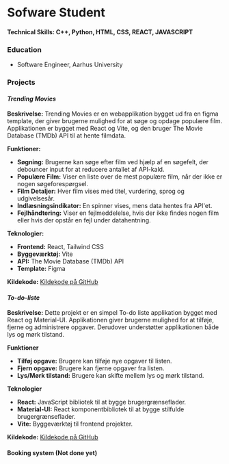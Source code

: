 #  Sofware Student

#### Technical Skills: C++, Python, HTML, CSS, REACT, JAVASCRIPT

### Education
- Software Engineer, Aarhus University

### Projects

#### ***Trending Movies***
**Beskrivelse:**
Trending Movies er en webapplikation bygget ud fra en figma template, der giver brugerne mulighed for at søge og opdage populære film. 
Applikationen er bygget med React og Vite, og den bruger The Movie Database (TMDb) API til at hente filmdata.

**Funktioner:**
- **Søgning:** Brugerne kan søge efter film ved hjælp af en søgefelt, der debouncer input for at reducere antallet af API-kald.
- **Populære Film:** Viser en liste over de mest populære film, når der ikke er nogen søgeforespørgsel.
- **Film Detaljer:** Hver film vises med titel, vurdering, sprog og udgivelsesår.
- **Indlæsningsindikator:** En spinner vises, mens data hentes fra API'et.
- **Fejlhåndtering:** Viser en fejlmeddelelse, hvis der ikke findes nogen film eller hvis der opstår en fejl under datahentning.

**Teknologier:**
- **Frontend:** React, Tailwind CSS
- **Byggeværktøj:** Vite
- **API:** The Movie Database (TMDb) API
- **Template:** Figma

**Kildekode:**
[Kildekode på GitHub](https://github.com/dit-github-canhforresten/trending-movies)

#### ***To-do-liste***
**Beskrivelse:**
Dette projekt er en simpel To-do liste applikation bygget med React og Material-UI. Applikationen giver brugerne mulighed for at tilføje, fjerne og administrere opgaver. Derudover understøtter applikationen både lys og mørk tilstand.

**Funktioner**
- **Tilføj opgave:** Brugere kan tilføje nye opgaver til listen.
- **Fjern opgave:** Brugere kan fjerne opgaver fra listen.
- **Lys/Mørk tilstand:** Brugere kan skifte mellem lys og mørk tilstand.

**Teknologier**
- **React:** JavaScript bibliotek til at bygge brugergrænseflader.
- **Material-UI:** React komponentbibliotek til at bygge stilfulde brugergrænseflader.
- **Vite:** Byggeværktøj til frontend projekter.

**Kildekode:**
[Kildekode på GitHub](https://github.com/dit-github-canhforresten/trending-movies)

#### Booking system (Not done yet)

